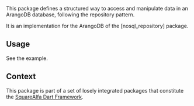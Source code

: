 This package defines a structured way to access and 
manipulate data in an ArangoDB database, following the 
repository pattern.

It is an implementation for the ArangoDB of the [nosql_repository] package.

## Usage

See the example.

## Context

This package is part of a set of losely integrated packages that constitute the [SquareAlfa Dart Framework](https://gitlab.com/dartaculous/dartaculous#squarealfa-dart-framework).

